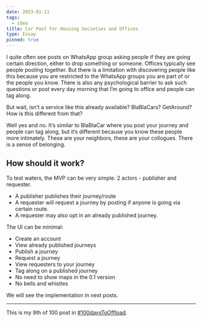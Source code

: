 ```yaml
---
date: 2023-01-11
tags:
  - idea
title: Car Pool For Housing Societies and Offices
type: Essay
pinned: true
---
```


I quite often see posts on WhatsApp group asking people if they are going
certain direction, either to drop something or someone. Offices typically see
people pooling together. But there is a limitation with discovering people like
 this because you are restricted to the WhatsApp groups you are part of or the
 people you know. There is also any psychological barrier to ask such questions
  or post every day morning that I’m going to office and people can tag along.

But wait, isn’t a service like this already available? BlaBlaCars? GetAround?
How is this different from that?

Well yes and no. It’s similar to BlaBlaCar where you post your journey and
people can tag along, but it’s different because you know these people more
intimately. These are your neighbors, these are your collogues. There is a
sense of belonging.

## How should it work?

To test waters, the MVP can be very simple. 2 actors - publisher and requester.

- A publisher publishes their journey/route
- A requester will request a journey by posting if anyone is going via certain
  route.
- A requester may also opt in an already published journey.

The UI can be minimal:

- Create an account
- View already published journeys
- Publish a journey
- Request a journey
- View requesters to your journey
- Tag along on a published journey
- No need to show maps in the 0.1 version
- No bells and whistles

We will see the implementation in next posts.

---

This is my 9th of 100 post in [#100daysToOffload](https://100daystooffload.com/).
